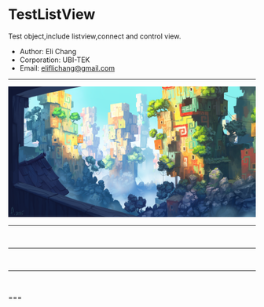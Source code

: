 TestListView
===================
Test object,include listview,connect and control view.<br>
* Author: Eli Chang<br>
* Corporation: UBI-TEK<br>
* Email: eliflichang@gmail.com<br>
***
![](https://github.com/BoboHezi/TestListView/raw/master/app/src/main/res/drawable/banner.png)<br>

***
<br>

---
<br>

___
<br>

===
<br>
